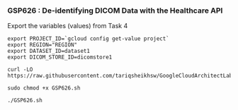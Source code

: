 ### GSP626 : De-identifying DICOM Data with the Healthcare API

Export the variables (values) from Task 4
```
export PROJECT_ID=`gcloud config get-value project`
export REGION="REGION"
export DATASET_ID=dataset1
export DICOM_STORE_ID=dicomstore1
```

```
curl -LO https://raw.githubusercontent.com/tariqsheikhsw/GoogleCloudArchitectLabs/main/Solutions/GSP626.sh

sudo chmod +x GSP626.sh

./GSP626.sh
```
